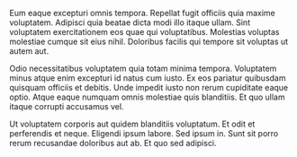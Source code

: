 Eum eaque excepturi omnis tempora. Repellat fugit officiis quia maxime voluptatem. Adipisci quia beatae dicta modi illo itaque ullam. Sint voluptatem exercitationem eos quae qui voluptatibus. Molestias voluptas molestiae cumque sit eius nihil. Doloribus facilis qui tempore sit voluptas ut autem aut.
 Odio necessitatibus voluptatem quia totam minima tempora. Voluptatem minus atque enim excepturi id natus cum iusto. Ex eos pariatur quibusdam quisquam officiis et debitis. Unde impedit iusto non rerum cupiditate eaque optio. Atque eaque numquam omnis molestiae quis blanditiis. Et quo ullam itaque corrupti accusamus vel.
 Ut voluptatem corporis aut quidem blanditiis voluptatum. Et odit et perferendis et neque. Eligendi ipsum labore. Sed ipsum in. Sunt sit porro rerum recusandae doloribus aut ab. Et quo sed adipisci.